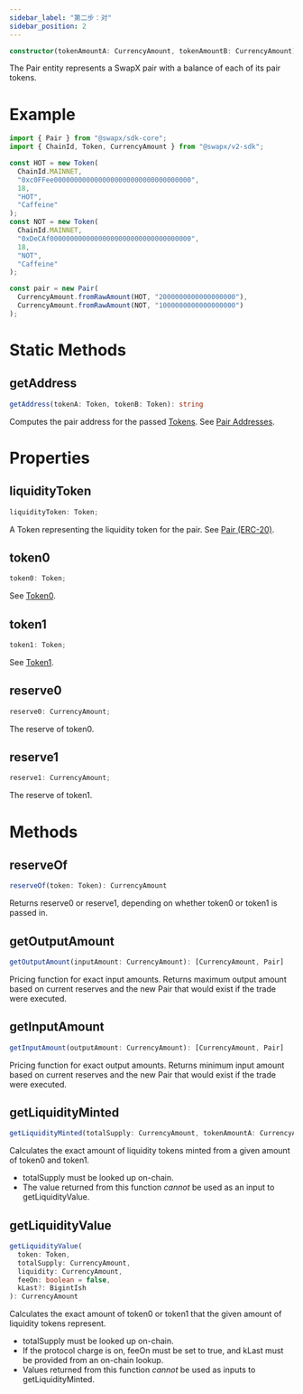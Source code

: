 ```yaml
---
sidebar_label: "第二步：对"
sidebar_position: 2
---
```


```typescript
constructor(tokenAmountA: CurrencyAmount, tokenAmountB: CurrencyAmount)
```

The Pair entity represents a SwapX pair with a balance of each of its pair tokens.

# Example

```typescript
import { Pair } from "@swapx/sdk-core";
import { ChainId, Token, CurrencyAmount } from "@swapx/v2-sdk";

const HOT = new Token(
  ChainId.MAINNET,
  "0xc0FFee0000000000000000000000000000000000",
  18,
  "HOT",
  "Caffeine"
);
const NOT = new Token(
  ChainId.MAINNET,
  "0xDeCAf00000000000000000000000000000000000",
  18,
  "NOT",
  "Caffeine"
);

const pair = new Pair(
  CurrencyAmount.fromRawAmount(HOT, "2000000000000000000"),
  CurrencyAmount.fromRawAmount(NOT, "1000000000000000000")
);
```

# Static Methods

## getAddress

```typescript
getAddress(tokenA: Token, tokenB: Token): string
```

Computes the pair address for the passed [Tokens](token). See [Pair Addresses](contracts/v2/guides/smart-contract-integration/getting-pair-addresses).

# Properties

## liquidityToken

```typescript
liquidityToken: Token;
```

A Token representing the liquidity token for the pair. See [Pair (ERC-20)](contracts/v2/reference/smart-contracts/pair-erc-20).

## token0

```typescript
token0: Token;
```

See [Token0](contracts/v2/reference/smart-contracts/pair#token0).

## token1

```typescript
token1: Token;
```

See [Token1](contracts/v2/reference/smart-contracts/pair#token1).

## reserve0

```typescript
reserve0: CurrencyAmount;
```

The reserve of token0.

## reserve1

```typescript
reserve1: CurrencyAmount;
```

The reserve of token1.

# Methods

## reserveOf

```typescript
reserveOf(token: Token): CurrencyAmount
```

Returns reserve0 or reserve1, depending on whether token0 or token1 is passed in.

## getOutputAmount

```typescript
getOutputAmount(inputAmount: CurrencyAmount): [CurrencyAmount, Pair]
```

Pricing function for exact input amounts. Returns maximum output amount based on current reserves and the new Pair that would exist if the trade were executed.

## getInputAmount

```typescript
getInputAmount(outputAmount: CurrencyAmount): [CurrencyAmount, Pair]
```

Pricing function for exact output amounts. Returns minimum input amount based on current reserves and the new Pair that would exist if the trade were executed.

## getLiquidityMinted

```typescript
getLiquidityMinted(totalSupply: CurrencyAmount, tokenAmountA: CurrencyAmount, tokenAmountB: CurrencyAmount): CurrencyAmount
```

Calculates the exact amount of liquidity tokens minted from a given amount of token0 and token1.

- totalSupply must be looked up on-chain.
- The value returned from this function _cannot_ be used as an input to getLiquidityValue.

## getLiquidityValue

```typescript
getLiquidityValue(
  token: Token,
  totalSupply: CurrencyAmount,
  liquidity: CurrencyAmount,
  feeOn: boolean = false,
  kLast?: BigintIsh
): CurrencyAmount
```

Calculates the exact amount of token0 or token1 that the given amount of liquidity tokens represent.

- totalSupply must be looked up on-chain.
- If the protocol charge is on, feeOn must be set to true, and kLast must be provided from an on-chain lookup.
- Values returned from this function _cannot_ be used as inputs to getLiquidityMinted.
